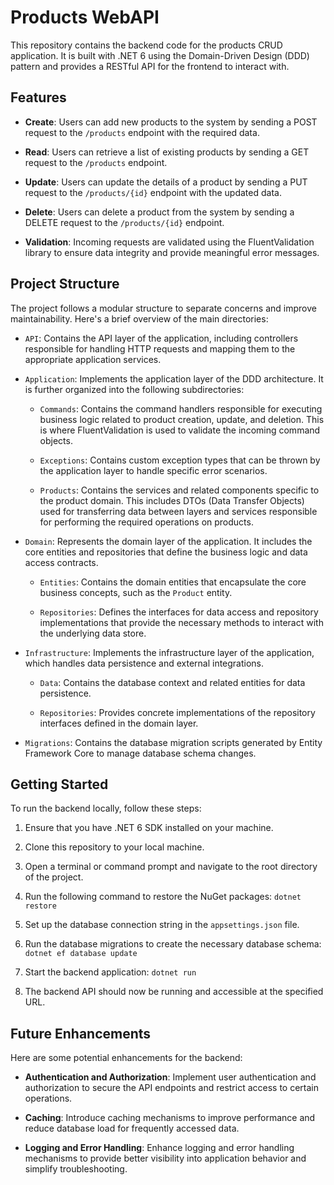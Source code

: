 # Products WebAPI

This repository contains the backend code for the products CRUD application. It is built with .NET 6 using the Domain-Driven Design (DDD) pattern and provides a RESTful API for the frontend to interact with.

## Features

- **Create**: Users can add new products to the system by sending a POST request to the `/products` endpoint with the required data.

- **Read**: Users can retrieve a list of existing products by sending a GET request to the `/products` endpoint.

- **Update**: Users can update the details of a product by sending a PUT request to the `/products/{id}` endpoint with the updated data.

- **Delete**: Users can delete a product from the system by sending a DELETE request to the `/products/{id}` endpoint.

- **Validation**: Incoming requests are validated using the FluentValidation library to ensure data integrity and provide meaningful error messages.

## Project Structure

The project follows a modular structure to separate concerns and improve maintainability. Here's a brief overview of the main directories:

- `API`: Contains the API layer of the application, including controllers responsible for handling HTTP requests and mapping them to the appropriate application services.

- `Application`: Implements the application layer of the DDD architecture. It is further organized into the following subdirectories:

  - `Commands`: Contains the command handlers responsible for executing business logic related to product creation, update, and deletion. This is where FluentValidation is used to validate the incoming command objects.

  - `Exceptions`: Contains custom exception types that can be thrown by the application layer to handle specific error scenarios.

  - `Products`: Contains the services and related components specific to the product domain. This includes DTOs (Data Transfer Objects) used for transferring data between layers and services responsible for performing the required operations on products.

- `Domain`: Represents the domain layer of the application. It includes the core entities and repositories that define the business logic and data access contracts.

  - `Entities`: Contains the domain entities that encapsulate the core business concepts, such as the `Product` entity.

  - `Repositories`: Defines the interfaces for data access and repository implementations that provide the necessary methods to interact with the underlying data store.

- `Infrastructure`: Implements the infrastructure layer of the application, which handles data persistence and external integrations.

  - `Data`: Contains the database context and related entities for data persistence.

  - `Repositories`: Provides concrete implementations of the repository interfaces defined in the domain layer.

- `Migrations`: Contains the database migration scripts generated by Entity Framework Core to manage database schema changes.
## Getting Started

To run the backend locally, follow these steps:

1. Ensure that you have .NET 6 SDK installed on your machine.

2. Clone this repository to your local machine.

3. Open a terminal or command prompt and navigate to the root directory of the project.

4. Run the following command to restore the NuGet packages: `dotnet restore`

5. Set up the database connection string in the `appsettings.json` file.

6. Run the database migrations to create the necessary database schema: `dotnet ef database update`

7. Start the backend application: `dotnet run`

8. The backend API should now be running and accessible at the specified URL.

## Future Enhancements

Here are some potential enhancements for the backend:

- **Authentication and Authorization**: Implement user authentication and authorization to secure the API endpoints and restrict access to certain operations.

- **Caching**: Introduce caching mechanisms to improve performance and reduce database load for frequently accessed data.

- **Logging and Error Handling**: Enhance logging and error handling mechanisms to provide better visibility into application behavior and simplify troubleshooting.
